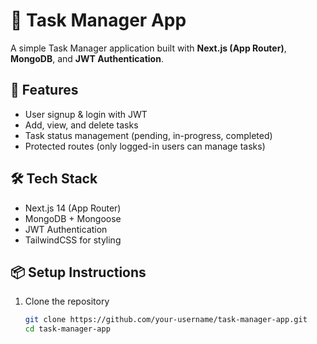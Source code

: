 # 📝 Task Manager App

A simple Task Manager application built with **Next.js (App Router)**, **MongoDB**, and **JWT Authentication**.

## 🚀 Features
- User signup & login with JWT
- Add, view, and delete tasks
- Task status management (pending, in-progress, completed)
- Protected routes (only logged-in users can manage tasks)

## 🛠️ Tech Stack
- Next.js 14 (App Router)
- MongoDB + Mongoose
- JWT Authentication
- TailwindCSS for styling

## 📦 Setup Instructions
1. Clone the repository
   ```bash
   git clone https://github.com/your-username/task-manager-app.git
   cd task-manager-app
